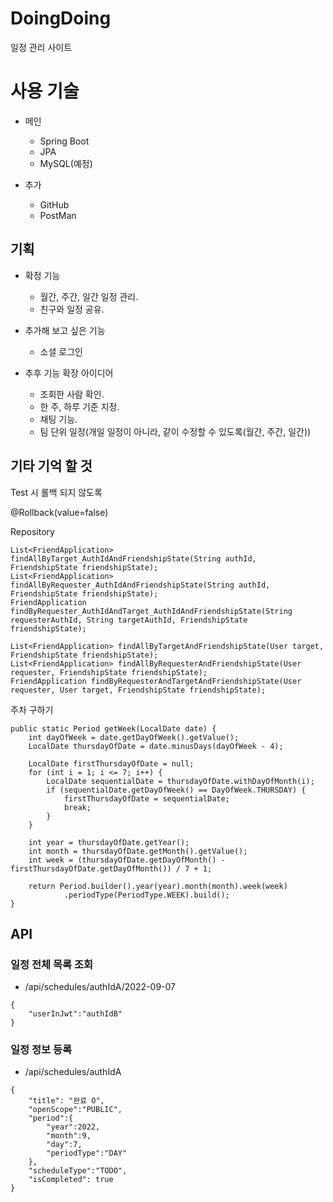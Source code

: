 # DoingDoing

일정 관리 사이트

# 사용 기술

* 메인
    * Spring Boot
    * JPA
    * MySQL(예정)

* 추가
    * GitHub
    * PostMan

## 기획

* 확정 기능
    * 월간, 주간, 일간 일정 관리.
    * 친구와 일정 공유.

* 추가해 보고 싶은 기능
    * 소셜 로그인

* 추후 기능 확장 아이디어
    * 조회한 사람 확인.
    * 한 주, 하루 기준 지정.
    * 채팅 기능.
    * 팀 단위 일정(개일 일정이 아니라, 같이 수정할 수 있도록(월간, 주간, 일간))

## 기타 기억 할 것

Test 시 롤백 되지 않도록

@Rollback(value=false)

Repository

```
List<FriendApplication> findAllByTarget_AuthIdAndFriendshipState(String authId, FriendshipState friendshipState);
List<FriendApplication> findAllByRequester_AuthIdAndFriendshipState(String authId, FriendshipState friendshipState);
FriendApplication findByRequester_AuthIdAndTarget_AuthIdAndFriendshipState(String requesterAuthId, String targetAuthId, FriendshipState friendshipState);
```

```
List<FriendApplication> findAllByTargetAndFriendshipState(User target, FriendshipState friendshipState);
List<FriendApplication> findAllByRequesterAndFriendshipState(User requester, FriendshipState friendshipState);
FriendApplication findByRequesterAndTargetAndFriendshipState(User requester, User target, FriendshipState friendshipState);
```

주차 구하기

```
public static Period getWeek(LocalDate date) {
    int dayOfWeek = date.getDayOfWeek().getValue();
    LocalDate thursdayOfDate = date.minusDays(dayOfWeek - 4);

    LocalDate firstThursdayOfDate = null;
    for (int i = 1; i <= 7; i++) {
        LocalDate sequentialDate = thursdayOfDate.withDayOfMonth(i);
        if (sequentialDate.getDayOfWeek() == DayOfWeek.THURSDAY) {
            firstThursdayOfDate = sequentialDate;
            break;
        }
    }

    int year = thursdayOfDate.getYear();
    int month = thursdayOfDate.getMonth().getValue();
    int week = (thursdayOfDate.getDayOfMonth() - firstThursdayOfDate.getDayOfMonth()) / 7 + 1;

    return Period.builder().year(year).month(month).week(week)
            .periodType(PeriodType.WEEK).build();
}
```

## API

### 일정 전체 목록 조회
* /api/schedules/authIdA/2022-09-07
```
{
    "userInJwt":"authIdB"
}
```

### 일정 정보 등록
* /api/schedules/authIdA
```
{
    "title": "완료 O",
    "openScope":"PUBLIC",
    "period":{
        "year":2022,
        "month":9,
        "day":7,
        "periodType":"DAY"
    },
    "scheduleType":"TODO",
    "isCompleted": true
}
```